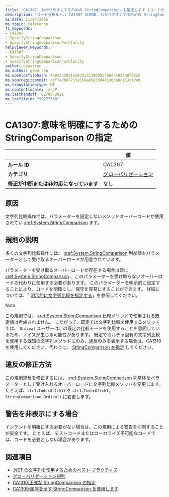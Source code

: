 ```yaml
---
title: 'CA1307: わかりやすくするための StringComparison を指定します (コード分析)'
description: 'コード分析ルール CA1307 の詳細: わかりやすくするための StringComparison の指定'
ms.date: 11/04/2016
ms.topic: reference
f1_keywords:
- CA1307
- SpecifyStringComparison
- SpecifyStringComparisonForClarity
helpviewer_keywords:
- CA1307
- SpecifyStringComparison
- SpecifyStringComparisonForClarity
author: gewarren
ms.author: gewarren
ms.openlocfilehash: 4a8a5b59a1ea93da313960badb8da483aa0f68a5
ms.sourcegitcommit: ddf7edb67715a5b9a45e3dd44536dabc153c1de0
ms.translationtype: MT
ms.contentlocale: ja-JP
ms.lasthandoff: 02/06/2021
ms.locfileid: "99777568"
---
```

# <a name="ca1307-specify-stringcomparison-for-clarity"></a>CA1307:意味を明確にするための StringComparison の指定

| | 値 |
|-|-|
| **ルール ID** |CA1307|
| **カテゴリ** |[グローバリゼーション](globalization-warnings.md)|
| **修正が中断または非対応になっています** |なし|

## <a name="cause"></a>原因

文字列比較操作では、パラメーターを設定しないメソッドオーバーロードが使用されてい <xref:System.StringComparison> ます。

## <a name="rule-description"></a>規則の説明

多くの文字列比較操作には、 <xref:System.StringComparison> 列挙値をパラメーターとして受け取るオーバーロードが用意されています。

パラメーターを受け取るオーバーロードが存在する場合は常に <xref:System.StringComparison> 、このパラメーターを受け取らないオーバーロードの代わりに使用する必要があります。 このパラメーターを明示的に設定することにより、コードを明確にし、保守を容易にすることができます。 詳細については、「 [明示的に文字列比較を指定する](../../../standard/base-types/best-practices-strings.md#specifying-string-comparisons-explicitly)」を参照してください。

> [!NOTE]
> この規則では、 <xref:System.StringComparison> 比較メソッドで使用される既定値は考慮されません。 したがって、既定では文字列比較を使用するメソッドでは、 `Ordinal` ユーザーはこの既定の比較モードを使用することを意図しているため、ノイズが生じる可能性があります。
> 既定でカルチャ固有の文字列比較を使用する既知の文字列メソッドにのみ、違反のみを表示する場合は、CA1310 を使用してください。代わりに、 [StringComparison を指定](ca1310.md) してください。

## <a name="how-to-fix-violations"></a>違反の修正方法

この規則違反を修正するには、 <xref:System.StringComparison> 列挙体をパラメーターとして受け入れるオーバーロードに文字列比較メソッドを変更します。 たとえば、`str1.IndexOf(ch1)` を `str1.IndexOf(ch1, StringComparison.Ordinal)` に変更します。

## <a name="when-to-suppress-warnings"></a>警告を非表示にする場合

インテントを明確にする必要がない場合は、この規則による警告を抑制することが安全です。 たとえば、テストコードまたはローカライズ不可能なコードでは、コードを必要としない場合があります。

## <a name="see-also"></a>関連項目

- [.NET の文字列を使用するためのベスト プラクティス](../../../standard/base-types/best-practices-strings.md)
- [グローバリゼーション規則](globalization-warnings.md)
- [CA1310:正確な StringComparison の指定](ca1310.md)
- [CA1309:順序を示す StringComparison を使用します](ca1309.md)
